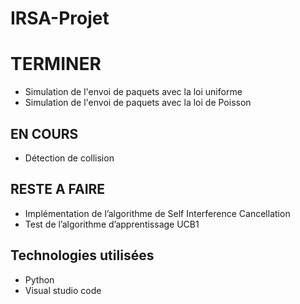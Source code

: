 # IRSA-Projet


# TERMINER
- Simulation de l'envoi de paquets avec la loi uniforme
- Simulation de l'envoi de paquets avec la loi de Poisson

## EN COURS
- Détection de collision

## RESTE A FAIRE
- Implémentation de l’algorithme de Self Interference Cancellation
- Test de l’algorithme d’apprentissage UCB1

## Technologies utilisées
 - Python
 - Visual studio code 
